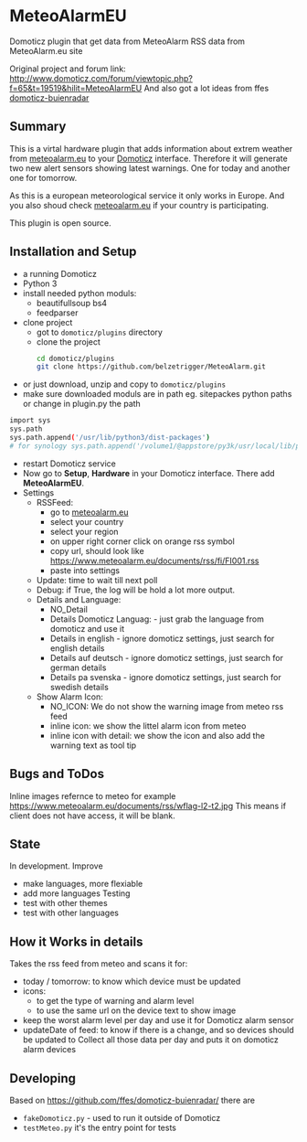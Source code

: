 # MeteoAlarmEU
Domoticz plugin that get data from MeteoAlarm RSS data from MeteoAlarm.eu site

Original project 
and forum link: http://www.domoticz.com/forum/viewtopic.php?f=65&t=19519&hilit=MeteoAlarmEU
And also got a lot ideas from ffes [domoticz-buienradar](https://github.com/ffes/domoticz-buienradar/)


## Summary
This is a virtal hardware plugin that adds information about extrem weather from [meteoalarm.eu](http://www.meteoalarm.eu/) to your [Domoticz](https://www.domoticz.com/) interface. Therefore it will generate two new alert sensors showing latest warnings. One for today and another one for tomorrow.

As this is a european meteorological service it only works in Europe. And you also shoud check [meteoalarm.eu](http://www.meteoalarm.eu/about.php?lang=en_UK) if your country is participating. 

This plugin is open source.

## Installation and Setup
- a running Domoticz
- Python 3
- install needed python moduls:
  - beautifullsoup bs4
  - feedparser
- clone project
    - got to `domoticz/plugins` directory 
    - clone the project
        ```bash
        cd domoticz/plugins
        git clone https://github.com/belzetrigger/MeteoAlarm.git
        ```
- or just download, unzip and copy to `domoticz/plugins` 
- make sure downloaded moduls are in path eg. sitepackes python paths or change in plugin.py the path
```bash
import sys
sys.path
sys.path.append('/usr/lib/python3/dist-packages')
# for synology sys.path.append('/volume1/@appstore/py3k/usr/local/lib/python3.5/site-packages')
```
- restart Domoticz service
- Now go to **Setup**, **Hardware** in your Domoticz interface. There add
**MeteoAlarmEU**.
- Settings
    - RSSFeed:
        -  go to [meteoalarm.eu](http://www.meteoalarm.eu/?lang=en_UK)
        -  select your country
        -  select your region
        -  on upper right corner click on orange rss symbol
        -  copy url, should look like https://www.meteoalarm.eu/documents/rss/fi/FI001.rss
        -  paste into settings
    -  Update:  time to wait till next poll
    -  Debug: if True, the log will be hold a lot more output.
    -  Details and Language:
        -  NO_Detail
        -  Details Domoticz Languag: - just grab the language from domoticz and use it
        -  Details in english - ignore domoticz settings, just search for english details 
        -  Details auf deutsch - ignore domoticz settings, just search for german details 
        -  Details pa svenska - ignore domoticz settings, just search for swedish details 
    -  Show Alarm Icon:
        -  NO_ICON: We do not show the warning image from meteo rss feed
        -  inline icon: we show the littel alarm icon from meteo
        -  inline icon with detail: we show the icon and also add the warning text as tool tip


## Bugs and ToDos
Inline images refernce to meteo for example https://www.meteoalarm.eu/documents/rss/wflag-l2-t2.jpg 
This means if client does not have access, it will be blank.

## State
In development. 
Improve
- make languages, more flexiable
- add more languages
Testing 
 - test with other themes
 - test with other languages
 
## How it Works in details
Takes the rss feed from meteo and scans it for:
- today / tomorrow: to know which device must be updated
- icons: 
    - to get the type of warning and alarm level
    - to use the same url on the device text to show image 
- keep the worst alarm level per day and use it for Domoticz alarm sensor
- updateDate of feed: to know if there is a change, and so devices should be updated to
Collect all those data per day and puts it on domoticz alarm devices

## Developing
Based on https://github.com/ffes/domoticz-buienradar/ there are
 -  `fakeDomoticz.py` - used to run it outside of Domoticz
 -  `testMeteo.py` it's the entry point for tests
